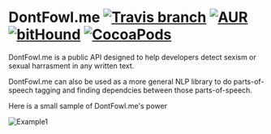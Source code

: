 # DontFowl.me [![Travis branch](https://img.shields.io/travis/rust-lang/rust/master.svg)]() [![AUR](https://img.shields.io/badge/License-GPL----3-green.svg)]() [![bitHound](https://img.shields.io/bithound/dependencies/github/rexxars/sse-channel.svg)]() [![CocoaPods](https://img.shields.io/cocoapods/metrics/doc-percent/AFNetworking.svg)]()
DontFowl.me is a public API designed to help developers detect sexism or sexual harrasment in any written text.



DontFowl.me can also be used as a more general NLP library to do parts-of-speech tagging and finding dependcies between those parts-of-speech.

Here is a small sample of DontFowl.me's power

![Example1](https://giphy.com/gifs/gGkeFv2E278Fa)


